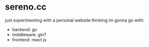 # sereno.cc
just experimenting with a personal website
thinking im gonna go with:
- backend: go
- middleware: gin?
- frontend: react js
